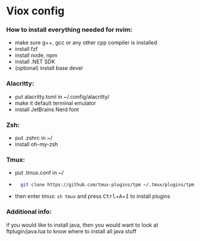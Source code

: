 # Viox config

### How to install everything needed for nvim:

- make sure g++, gcc or any other cpp compiler is installed
- install fzf
- install node, npm
- install .NET SDK
- (optional) install base devel

### Alacritty:

- put alacritty.toml in ~/.config/alacritty/
- make it default terminal emulator
- install JetBrains Nerd font

### Zsh:

- put .zshrc in ~/
- install oh-my-zsh

### Tmux:

- put .tmux.conf in ~/
- ```sh
    git clone https://github.com/tmux-plugins/tpm ~/.tmux/plugins/tpm/
    ```
- then enter tmux: ```sh tmux``` and press <kbd>Ctrl</kbd>+<kbd>A</kbd>+<kbd>I</kbd> to install plugins

### Additional info:

if you would like to install java, then you would want to look at ftplugin/java.lua to know where to install all java stuff
